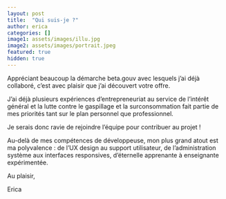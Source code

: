 ```yaml
---
layout: post
title:  "Qui suis-je ?"
author: erica
categories: []
image1: assets/images/illu.jpg
image2: assets/images/portrait.jpeg
featured: true
hidden: true
---
```



Appréciant beaucoup la démarche beta.gouv avec lesquels j’ai déjà collaboré, c’est avec plaisir que j’ai découvert votre offre.

J’ai déjà plusieurs expériences d’entrepreneuriat au service de l’intérêt général et la lutte contre le gaspillage et la surconsommation fait partie de mes priorités tant sur le plan personnel que professionnel.

Je serais donc ravie de rejoindre l’équipe pour contribuer au projet  !

Au-delà de mes compétences de développeuse, mon plus grand atout est ma polyvalence : de l’UX design au support utilisateur, de l’administration système aux interfaces responsives, d’éternelle apprenante à enseignante expérimentée.

Au plaisir,

Erica
